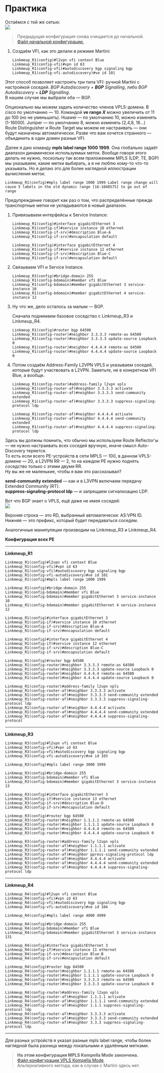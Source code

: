 # Практика

Остаёмся с той же сетью:  
![](https://habrastorage.org/files/eab/9cc/5e0/eab9cc5e0b8d4fea892cf5b513764949.png)

> Предыдущая конфигурация снова очищается до начальной.  
> [Файл начальной конфигурации.](https://docs.google.com/document/d/1_o0-Fu0_g1JGCfxGQuDWrIVzaNFRbVPUpDXdk_Rvvdo/pub)

1. Создаём VFI, как это делали в режиме Martini:

   ```text
   Linkmeup_R1(config)#l2vpn vfi context Blue 
   Linkmeup_R1(config-vfi)#vpn id 63 
   Linkmeup_R1(config-vfi)#autodiscovery bgp signaling bgp 
   Linkmeup_R1(config-vfi-autodiscovery)#ve id 101
   ```

Этот способ позволяет настроить три типа VFI: ручной Martini с настройкой соседей. _BGP Autodiscovery + **BGP** Signalling_, либо _BGP Autodiscovery + **LDP** Signalling_.  
В нашем случае мы выбрали оба — BGP.  

Опционально мы можем задать количество членов VPLS-домена. В cisco по умолчанию — 10. Командой **ve range _Х_** можно увеличить от 11 до 100 (но не уменьшить). Huawei — по умолчанию 10, можно изменять (1-16000). Juniper — по умолчанию 8, можно изменять (2,4,8, 16...)  
Route Distinguisher и Route Target мы можем не настраивать — они будут назначены автоматически. Разве что вам хочется странного — объединить в один домен разные VFI.  

Далее я даю команду **mpls label range 1000 1999**. Она глобально задаёт диапазон динамически используемых меток. Вообще говоря этого делать не нужно, поскольку так всем приложениям MPLS (LDP, TE, BGP) мы указываем, какие метки выбирать, а я не люблю кому-то что-то указывать. Но я делаю это для более наглядной иллюстрации вычисления меток.

```
Linkmeup_R1(config)#mpls label range 1000 1999 Label range change will cause 5 labels in the old dynamic range [16-1048575] to go out of range
```

Предупреждение говорит как раз о том, что распределённые прежде транспортные метки не укладываются в новый диапазон.

1. Привязываем интерфейсы к Service Instance:

   ```text
   Linkmeup_R1(config)#interface gigabitEthernet 3
   Linkmeup_R1(config-if)#service instance 10 ethernet 
   Linkmeup_R1(config-if-srv)#description Blue-A
   Linkmeup_R1(config-if-srv)#encapsulation default

   Linkmeup_R1(config)#interface gigabitEthernet 4
   Linkmeup_R1(config-if)#service instance 12 ethernet 
   Linkmeup_R1(config-if-srv)#description Blue-C
   Linkmeup_R1(config-if-srv)#encapsulation default
   ```

2. Связываем VFI и Service Instance.

   ```text
   Linkmeup_R3(config)#bridge-domain 255
   Linkmeup_R1(config-bdomain)#member vfi Blue
   Linkmeup_R1(config-bdomain)#member gigabitEthernet 3 service-instance 10
   Linkmeup_R1(config-bdomain)#member gigabitEthernet 4 service-instance 12
   ```

3. Ну что же, дело осталось за малым — BGP.

   Сначала поднимаем базовое соседство с Linkmeup\_R3 и Linkmeup\_R4.

   ```text
   Linkmeup_R1(config)#router bgp 64500 
   Linkmeup_R1(config-router)#neighbor 3.3.3.3 remote-as 64500
   Linkmeup_R1(config-router)#neighbor 3.3.3.3 update-source Loopback 0
   Linkmeup_R1(config-router)#neighbor 4.4.4.4 remote-as 64500
   Linkmeup_R1(config-router)#neighbor 4.4.4.4 update-source Loopback 0
   ```

4. Потом создаём Address-Family L2VPN VPLS и указываем соседей, которые будут участвовать в L2VPN. Заметьте, не в конкретном VFI Blue, а вообще.

   ```text
   Linkmeup_R1(config-router)#address-family l2vpn vpls
   Linkmeup_R1(config-router-af)#neighbor 3.3.3.3 activate
   Linkmeup_R1(config-router-af)#neighbor 3.3.3.3 send-community extended
   Linkmeup_R1(config-router-af)#neighbor 3.3.3.3 suppress-signaling-protocol ldp

   Linkmeup_R1(config-router-af)#neighbor 4.4.4.4 activate
   Linkmeup_R1(config-router-af)#neighbor 4.4.4.4 send-community extended 
   Linkmeup_R1(config-router-af)#neighbor 4.4.4.4 suppress-signaling-protocol ldp
   ```

Здесь вы должны помнить, что обычно мы используем Route Reflector'ы — не нужно настраивать всех соседей вручную, иначе смысл Auto-Discovery теряется.  
То есть если всего PE-устройств в сети MPLS — 100, в данном VPLS-домене — 20, а L2VPN RR — 2, то на каждом PE нужно поднять соседство только с этими двумя RR.  
Ну вы же не маленькие, чтобы я вам это рассказывал?  

**send-community extended** — как и в L3VPN включаем передачу Extended Community (RT).  
**suppress-signaling-protocol ldp** — и запрещаем сигнализацию LDP.  

Вот что BGP знает о VPLS, ещё даже не имея соседей:  
![](https://habrastorage.org/files/7a4/041/bfb/7a4041bfbd4d4e7aa6db6411b79efc4d.PNG)  

Верхняя строка — это RD, выбранный автоматически: AS:VPN ID.  
Нижняя — это префикс, который будет передаваться соседям.  

Аналогичные манипуляции производим на Linkmeup\_R3 и Linkmeup\_R4.  

**Конфигурация всех PE**

* * *


**Linkmeup\_R1**

   ```text
   Linkmeup_R1(config)#l2vpn vfi context Blue
   Linkmeup_R1(config-vfi)#vpn id 63
   Linkmeup_R1(config-vfi)#autodiscovery bgp signaling bgp
   Linkmeup_R1(config-vfi-autodiscovery)#ve id 101
   Linkmeup_R1(config)#mpls label range 1000 1999

   Linkmeup_R1(config)#bridge-domain 255
   Linkmeup_R1(config-bdomain)#member vfi Blue
   Linkmeup_R1(config-bdomain)#member gigabitEthernet 3 service-instance 10
   Linkmeup_R1(config-bdomain)#member gigabitEthernet 4 service-instance 12
 
   Linkmeup_R1(config)#interface gigabitEthernet 3
   Linkmeup_R1(config-if)#service instance 10 ethernet
   Linkmeup_R1(config-if-srv)#description Blue-A
   Linkmeup_R1(config-if-srv)#encapsulation default

   Linkmeup_R1(config)#interface gigabitEthernet 4
   Linkmeup_R1(config-if)#service instance 12 ethernet
   Linkmeup_R1(config-if-srv)#description Blue-C
   Linkmeup_R1(config-if-srv)#encapsulation default

   Linkmeup_R1(config)#router bgp 64500
   Linkmeup_R1(config-router)#neighbor 3.3.3.3 remote-as 64500
   Linkmeup_R1(config-router)#neighbor 3.3.3.3 update-source Loopback 0
   Linkmeup_R1(config-router)#neighbor 4.4.4.4 remote-as 64500
   Linkmeup_R1(config-router)#neighbor 4.4.4.4 update-source Loopback 0

   Linkmeup_R1(config-router)#address-family l2vpn vpls
   Linkmeup_R1(config-router-af)#neighbor 3.3.3.3 activate
   Linkmeup_R1(config-router-af)#neighbor 3.3.3.3 send-community extended
   Linkmeup_R1(config-router-af)#neighbor 3.3.3.3 suppress-signaling-protocol ldp
   Linkmeup_R1(config-router-af)#neighbor 4.4.4.4 activate
   Linkmeup_R1(config-router-af)#neighbor 4.4.4.4 send-community extended
   Linkmeup_R1(config-router-af)#neighbor 4.4.4.4 suppress-signaling-protocol
   ```

* * *


**Linkmeup\_R3**

   ```text
   Linkmeup_R3(config)#l2vpn vfi context Blue
   Linkmeup_R3(config-vfi)#vpn id 63
   Linkmeup_R3(config-vfi)#autodiscovery bgp signaling bgp
   Linkmeup_R3(config-vfi-autodiscovery)#ve id 103

   Linkmeup_R3(config)#mpls label range 3000 3999

   Linkmeup_R3(config)#bridge-domain 255
   Linkmeup_R3(config-bdomain)#member vfi Blue
   Linkmeup_R3(config-bdomain)#member gigabitEthernet 3 service-instance 13

   Linkmeup_R3(config)#interface gigabitEthernet 3
   Linkmeup_R3(config-if)#service instance 13 ethernet
   Linkmeup_R3(config-if-srv)#description Blue-D
   Linkmeup_R3(config-if-srv)#encapsulation default

   Linkmeup_R3(config)#router bgp 64500
   Linkmeup_R3(config-router)#neighbor 1.1.1.1 remote-as 64500
   Linkmeup_R3(config-router)#neighbor 1.1.1.1 update-source Loopback 0
   Linkmeup_R3(config-router)#neighbor 4.4.4.4 remote-as 64500
   Linkmeup_R3(config-router)#neighbor 4.4.4.4 update-source Loopback 0

   Linkmeup_R3(config-router)#address-family l2vpn vpls
   Linkmeup_R3(config-router-af)#neighbor 1.1.1.1 activate
   Linkmeup_R3(config-router-af)#neighbor 1.1.1.1 send-community extended
   Linkmeup_R3(config-router-af)#neighbor ppress-signaling-protocol ldp
   Linkmeup_R3(config-router-af)#neighbor 4.4.4.4 activate
   Linkmeup_R3(config-router-af)#neighbor 4.4.4.4 send-community extended
   Linkmeup_R3(config-router-af)#neighbor 4.4.4.4 suppress-signaling-protocol ldp
   ```

* * *


**Linkmeup\_R4**

   ```text
   Linkmeup_R4(config)#l2vpn vfi context Blue
   Linkmeup_R4(config-vfi)#vpn id 63
   Linkmeup_R4(config-vfi)#autodiscovery bgp signaling bgp
   Linkmeup_R4(config-vfi-autodiscovery)#ve id 104

   Linkmeup_R4(config)#mpls label range 4000 4999

   Linkmeup_R4(config)#bridge-domain 255
   Linkmeup_R4(config-bdomain)#member vfi Blue
   Linkmeup_R4(config-bdomain)#member gigabitEthernet 3 service-instance 131

   Linkmeup_R4(config)#interface gigabitEthernet 3
   Linkmeup_R4(config-if)#service instance 11 ethernet
   Linkmeup_R4(config-if-srv)#description Blue-B
   Linkmeup_R4(config-if-srv)#encapsulation default

   Linkmeup_R4(config)#router bgp 64500
   Linkmeup_R4(config-router)#neighbor 1.1.1.1 remote-as 64500
   Linkmeup_R4(config-router)#neighbor 1.1.1.1 update-source Loopback 0
   Linkmeup_R4(config-router)#neighbor 3.3.3.3 remote-as 64500
   Linkmeup_R4(config-router)#neighbor 3.3.3.3 update-source Loopback 0

   Linkmeup_R4(config-router)#address-family l2vpn vpls
   Linkmeup_R4(config-router-af)#neighbor 1.1.1.1 activate
   Linkmeup_R4(config-router-af)#neighbor 1.1.1.1 send-community extended
   Linkmeup_R4(config-router-af)#neighbor 1.1.1 suppress-signaling-protocol ldp
   Linkmeup_R4(config-router-af)#neighbor 3.3.3.3 activate
   Linkmeup_R4(config-router-af)#neighbor 3.3.3.3 send-community extended
   Linkmeup_R4(config-router-af)#neighbor 3.3.3 suppress-signaling-protocol ldp
   ```

* * *

Для разных устройств я указал разные mpls label range, чтобы более наглядной была разница между локальными и удалённым метками.

> **На этом конфигурация MPLS Kompella Mode закончена.**  
> [Файл конфигурации VPLS Kompella Mode](https://docs.google.com/document/d/1-1OfZRlsMEFuka7bSV3JQpvsaMG6fxifMtXEjr55-Mw/pub).  
> Альтернативного метода, как в случае с Martini здесь нет.

